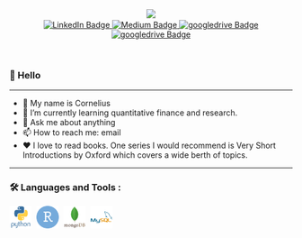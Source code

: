 <div id="header" align="center">
  <img src="https://media.giphy.com/media/fwzuilI774ewrhfGBN/giphy.gif" width="400"/>
</div>

<div id="badges" align="center">
  <a href="https://www.linkedin.com/in/cornelius-wong-66548a1b6">
    <img src="https://img.shields.io/badge/LinkedIn-blue?style=for-the-badge&logo=linkedin&logoColor=white" alt="LinkedIn Badge"/>
  </a>
  <a href="https://medium.com/@cornelius.wong.z.y">
    <img src="https://img.shields.io/badge/Medium-white?style=for-the-badge&logo=medium&logoColor=black" alt="Medium Badge"/>
  </a>
  <a href="https://docs.google.com/spreadsheets/d/1C5MwO1L7UMTb7aAzyj7QGTrQ0dDdCC1mpKG8RA2I0zI/edit#gid=0">
    <img src="https://img.shields.io/badge/Book Research-red?style=for-the-badge&logo=googledrive&logoColor=white" alt="googledrive Badge"/>
  </a>
  <a href="https://docs.google.com/document/d/1QdYqpu_p-eQP79xUbvHlR097AmEqXh45K_V81-t-m-w/edit">
    <img src="https://img.shields.io/badge/Papers Research-red?style=for-the-badge&logo=googledrive&logoColor=white" alt="googledrive Badge"/>
  </a>
</div>

<p align="center">
  <img src="https://komarev.com/ghpvc/?username=cornzx&style=flat-square&color=blue" alt=""/>
<p align="center">

### :wave: Hello 
---
* :name_badge: My name is Cornelius
* 🌱 I’m currently learning quantitative finance and research.
* 💬 Ask me about anything
* 📫 How to reach me: email 
* ❤️ I love to read books. One series I would recommend is Very Short Introductions by Oxford which covers a wide berth of topics.

---
### :hammer_and_wrench: Languages and Tools :
<div>
  <img src="https://github.com/devicons/devicon/blob/master/icons/python/python-original-wordmark.svg" title="Python"  alt="Python" width="40" height="40"/>&nbsp;
  <img src="https://github.com/devicons/devicon/blob/master/icons/rstudio/rstudio-original.svg" title="rstudio"  alt="rstudio" width="40" height="40"/>&nbsp;
  <img src="https://github.com/devicons/devicon/blob/master/icons/mongodb/mongodb-original-wordmark.svg" title="MongoDB"  alt="MongoDB" width="40" height="40"/>&nbsp;
  <img src="https://github.com/devicons/devicon/blob/master/icons/mysql/mysql-original-wordmark.svg" title="MySQL"  alt="MySQL" width="40" height="40"/>&nbsp 
</div>

<!--
**cornzx/cornzx** is a ✨ _special_ ✨ repository because its `README.md` (this file) appears on your GitHub profile.
# ![header](https://capsule-render.vercel.app/api?type=rect&color=timeAuto&height=100&section=header&text=Hi%20there!&fontSize=50&animation=fadeIn)
